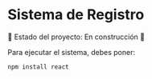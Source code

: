 <h1> Sistema de Registro</h1>

🚧 Estado del proyecto: En construcción 🚧

Para ejecutar el sistema, debes poner:

```npm install react```
